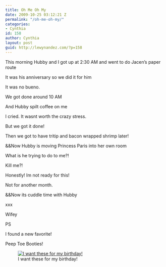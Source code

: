 ```yaml
---
title: Oh Me Oh My
date: 2009-10-25 03:12:21 Z
permalink: "/oh-me-oh-my/"
categories:
- Cynthia
id: 158
author: Cynthia
layout: post
guid: http://lewynandez.com/?p=158
---
```


This morning Hubby and I got up at 2:30 AM and went to do Jacen&#8217;s paper route
  
It was his anniversary so we did it for him
  
It was no bueno.
  
We got done around 10 AM
  
And Hubby spilt coffee on me
  
I cried. It wasnt worth the crazy stress.
  
But we got it done!
  
Then we got to have tritip and bacon wrapped shrimp later! 

&&Now Hubby is moving Princess Paris into her own room
  
What is he trying to do to me?!
  
Kill me?!
  
Honestly! Im not ready for this!
  
Not for another month.

&&Now its cuddle time with Hubby

xxx
  
Wifey

PS
  
I found a new favorite!
  
Peep Toe Booties!
  
<figure id="attachment\_157" aria-labelledby="figcaption\_attachment_157" class="wp-caption aligncenter" style="width: 246px"><a href="http://i0.wp.com/lewynandez.com/wp-content/uploads/2009/10/68066602-01.jpg" rel="lightbox[158]"><img src="http://i0.wp.com/lewynandez.com/wp-content/uploads/2009/10/68066602-01.jpg?resize=246%2C300" alt="I want these for my birthday!" title="68066602-01" class="size-medium wp-image-157" data-recalc-dims="1" /></a><figcaption id="figcaption\_attachment\_157" class="wp-caption-text">I want these for my birthday!</figcaption></figure>